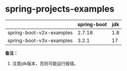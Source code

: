 # spring-projects-examples

|                          | spring-boot | jdk |
|--------------------------|-------------|-----|
| spring-boot-v2x-examples | 2.7.18      | 1.8 |
| spring-boot-v3x-examples | 3.2.1       | 17  |

**备注：**

1. 注意jdk版本，否则可能运行报错。